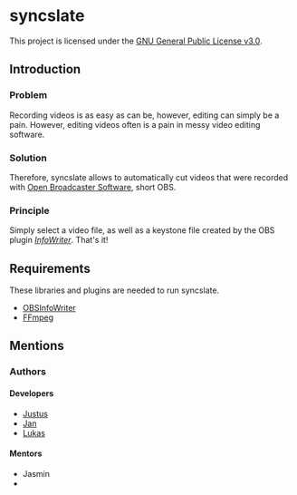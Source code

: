 # syncslate
This project is licensed under the [GNU General Public License v3.0](/LICENSE).

## Introduction
### Problem
Recording videos is as easy as can be, however, editing can simply be a pain.
However, editing videos often is a pain in messy video editing software.

### Solution
Therefore, syncslate allows to automatically cut videos that were recorded
with [Open Broadcaster Software](https://obsproject.com/), short OBS. 

### Principle
Simply select a video file, as well as a keystone file created by the OBS plugin
[*InfoWriter*](https://github.com/partouf/OBSInfoWriter). That's it!

## Requirements
These libraries and plugins are needed to run syncslate.
* [OBSInfoWriter](https://github.com/partouf/OBSInfoWriter)
* [FFmpeg](https://ffmpeg.org/) 

## Mentions
### Authors
#### Developers
* [Justus](http://github.com/technikkeller)
* [Jan](https://github.com/breuxi)
* [Lukas](https://github.com/luki)
#### Mentors
* Jasmin
*
